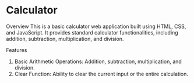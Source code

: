 # Calculator

Overview
This is a basic calculator web application built using HTML, CSS, and JavaScript. It provides standard calculator functionalities, including addition, subtraction, multiplication, and division.

 

Features
1. Basic Arithmetic Operations: Addition, subtraction, multiplication, and division.
2. Clear Function: Ability to clear the current input or the entire calculation.
